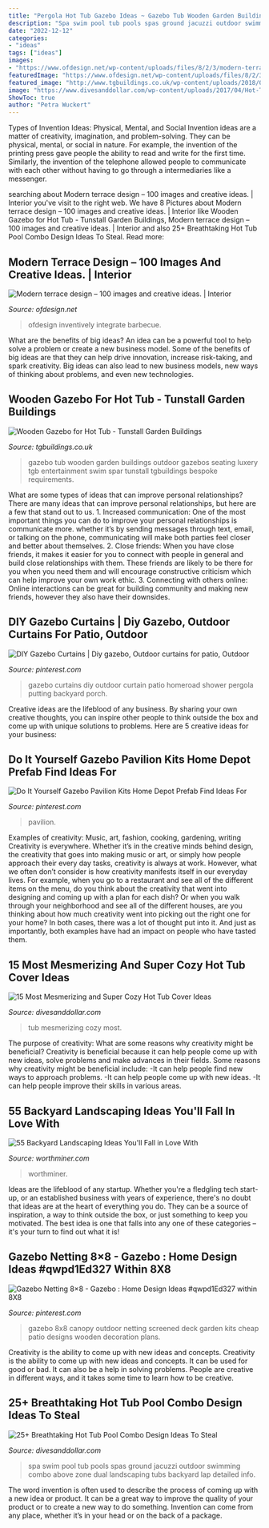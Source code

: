```yaml
---
title: "Pergola Hot Tub Gazebo Ideas ~ Gazebo Tub Wooden Garden Buildings Outdoor Gazebos Seating Luxery Tgb Entertainment Swim Spar Tunstall Tgbuildings Bespoke Requirements"
description: "Spa swim pool tub pools spas ground jacuzzi outdoor swimming combo above zone dual landscaping tubs backyard lap detailed info"
date: "2022-12-12"
categories:
- "ideas"
tags: ["ideas"]
images:
- "https://www.ofdesign.net/wp-content/uploads/files/8/2/3/modern-terrace-design-100-images-and-creative-ideas-14-823.jpg"
featuredImage: "https://www.ofdesign.net/wp-content/uploads/files/8/2/3/modern-terrace-design-100-images-and-creative-ideas-14-823.jpg"
featured_image: "http://www.tgbuildings.co.uk/wp-content/uploads/2018/04/tunstall-garden-buildings-gazebo-8-1024x768.jpg"
image: "https://www.divesanddollar.com/wp-content/uploads/2017/04/Hot-Tub-Cover-9.jpg"
ShowToc: true
author: "Petra Wuckert"
---
```



Types of Invention Ideas: Physical, Mental, and Social
Invention ideas are a matter of creativity, imagination, and problem-solving. They can be physical, mental, or social in nature. For example, the invention of the printing press gave people the ability to read and write for the first time. Similarly, the invention of the telephone allowed people to communicate with each other without having to go through a intermediaries like a messenger.

	

		
searching about Modern terrace design – 100 images and creative ideas. | Interior you've visit to the right web. We have 8 Pictures about Modern terrace design – 100 images and creative ideas. | Interior like Wooden Gazebo for Hot Tub - Tunstall Garden Buildings, Modern terrace design – 100 images and creative ideas. | Interior and also 25+ Breathtaking Hot Tub Pool Combo Design Ideas To Steal. Read more:
		
    
## Modern Terrace Design – 100 Images And Creative Ideas. | Interior

<img loading=lazy src="https://www.ofdesign.net/wp-content/uploads/files/8/2/3/modern-terrace-design-100-images-and-creative-ideas-14-823.jpg" onerror="this.onerror=null;this.src='https://tse3.mm.bing.net/th?id=OIP.RnuK7uVdNfwSiwTP6L0oOgHaLJ&amp;pid=15.1';" alt="Modern terrace design – 100 images and creative ideas. | Interior">

_Source: ofdesign.net_

>ofdesign inventively integrate barbecue. 

	

What are the benefits of big ideas?
An idea can be a powerful tool to help solve a problem or create a new business model. Some of the benefits of big ideas are that they can help drive innovation, increase risk-taking, and spark creativity. Big ideas can also lead to new business models, new ways of thinking about problems, and even new technologies.

    
## Wooden Gazebo For Hot Tub - Tunstall Garden Buildings

<img loading=lazy src="http://www.tgbuildings.co.uk/wp-content/uploads/2018/04/tunstall-garden-buildings-gazebo-8-1024x768.jpg" onerror="this.onerror=null;this.src='https://tse4.mm.bing.net/th?id=OIP.ldvhmR3bRBCEH1PvjEk-GQHaFj&amp;pid=15.1';" alt="Wooden Gazebo for Hot Tub - Tunstall Garden Buildings">

_Source: tgbuildings.co.uk_

>gazebo tub wooden garden buildings outdoor gazebos seating luxery tgb entertainment swim spar tunstall tgbuildings bespoke requirements. 

	

What are some types of ideas that can improve personal relationships?
There are many ideas that can improve personal relationships, but here are a few that stand out to us. 1. Increased communication: One of the most important things you can do to improve your personal relationships is communicate more. whether it’s by sending messages through text, email, or talking on the phone, communicating will make both parties feel closer and better about themselves. 2. Close friends: When you have close friends, it makes it easier for you to connect with people in general and build close relationships with them. These friends are likely to be there for you when you need them and will encourage constructive criticism which can help improve your own work ethic. 3. Connecting with others online: Online interactions can be great for building community and making new friends, however they also have their downsides.

    
## DIY Gazebo Curtains | Diy Gazebo, Outdoor Curtains For Patio, Outdoor

<img loading=lazy src="https://i.pinimg.com/736x/54/58/7e/54587e7c497f91f87d9efb8672fd8021.jpg" onerror="this.onerror=null;this.src='https://tse4.mm.bing.net/th?id=OIP.MIC-xeScBlQMNKAH7TBttAHaJ3&amp;pid=15.1';" alt="DIY Gazebo Curtains | Diy gazebo, Outdoor curtains for patio, Outdoor">

_Source: pinterest.com_

>gazebo curtains diy outdoor curtain patio homeroad shower pergola putting backyard porch. 

	

Creative ideas are the lifeblood of any business. By sharing your own creative thoughts, you can inspire other people to think outside the box and come up with unique solutions to problems. Here are 5 creative ideas for your business: 

    
## Do It Yourself Gazebo Pavilion Kits Home Depot Prefab Find Ideas For

<img loading=lazy src="https://i.pinimg.com/736x/e9/f7/a0/e9f7a0379b2bb420ecf8ab909dc6c174.jpg" onerror="this.onerror=null;this.src='https://tse3.mm.bing.net/th?id=OIP.iUEX2vP5ngAMaJMNgszMOgHaE9&amp;pid=15.1';" alt="Do It Yourself Gazebo Pavilion Kits Home Depot Prefab Find Ideas For">

_Source: pinterest.com_

>pavilion. 

	

Examples of creativity: Music, art, fashion, cooking, gardening, writing
Creativity is everywhere. Whether it’s in the creative minds behind design, the creativity that goes into making music or art, or simply how people approach their every day tasks, creativity is always at work. However, what we often don’t consider is how creativity manifests itself in our everyday lives. For example, when you go to a restaurant and see all of the different items on the menu, do you think about the creativity that went into designing and coming up with a plan for each dish? Or when you walk through your neighborhood and see all of the different houses, are you thinking about how much creativity went into picking out the right one for your home? In both cases, there was a lot of thought put into it. And just as importantly, both examples have had an impact on people who have tasted them.

    
## 15 Most Mesmerizing And Super Cozy Hot Tub Cover Ideas

<img loading=lazy src="https://www.divesanddollar.com/wp-content/uploads/2017/04/Hot-Tub-Cover-9.jpg" onerror="this.onerror=null;this.src='https://tse4.mm.bing.net/th?id=OIP.ujSt93AT9EWk1S9-0GS2JgHaLH&amp;pid=15.1';" alt="15 Most Mesmerizing and Super Cozy Hot Tub Cover Ideas">

_Source: divesanddollar.com_

>tub mesmerizing cozy most. 

	

The purpose of creativity: What are some reasons why creativity might be beneficial?
Creativity is beneficial because it can help people come up with new ideas, solve problems and make advances in their fields. Some reasons why creativity might be beneficial include: 
-It can help people find new ways to approach problems. 
-It can help people come up with new ideas. 
-It can help people improve their skills in various areas.

    
## 55 Backyard Landscaping Ideas You&#039;ll Fall In Love With

<img loading=lazy src="http://www.worthminer.com/wp-content/uploads/2015/06/Backyard-Landscaping-Ideas-55.jpg" onerror="this.onerror=null;this.src='https://tse4.mm.bing.net/th?id=OIP.Vj2eLQ_RYJUq_YYkQo1TdgHaLH&amp;pid=15.1';" alt="55 Backyard Landscaping Ideas You&#039;ll Fall in Love With">

_Source: worthminer.com_

>worthminer. 

	

Ideas are the lifeblood of any startup. Whether you're a fledgling tech start-up, or an established business with years of experience, there's no doubt that ideas are at the heart of everything you do. They can be a source of inspiration, a way to think outside the box, or just something to keep you motivated. The best idea is one that falls into any one of these categories – it's your turn to find out what it is!

    
## Gazebo Netting 8×8 - Gazebo : Home Design Ideas #qwpd1Ed327 Within 8X8

<img loading=lazy src="https://i.pinimg.com/736x/60/8b/ce/608bceaebfe1cb71be6d8d14f88431d3.jpg" onerror="this.onerror=null;this.src='https://tse3.mm.bing.net/th?id=OIP.rlRnXhl6tPjj3yw7YZCU0QHaFm&amp;pid=15.1';" alt="Gazebo Netting 8×8 - Gazebo : Home Design Ideas #qwpd1Ed327 within 8X8">

_Source: pinterest.com_

>gazebo 8x8 canopy outdoor netting screened deck garden kits cheap patio designs wooden decoration plans. 

	

Creativity is the ability to come up with new ideas and concepts.
Creativity is the ability to come up with new ideas and concepts. It can be used for good or bad. It can also be a help in solving problems. People are creative in different ways, and it takes some time to learn how to be creative.

    
## 25+ Breathtaking Hot Tub Pool Combo Design Ideas To Steal

<img loading=lazy src="https://www.divesanddollar.com/wp-content/uploads/2018/10/hot-tub-pool-18.jpg" onerror="this.onerror=null;this.src='https://tse4.mm.bing.net/th?id=OIP.FQFJP6yaWMoA26atAL8IaAHaLH&amp;pid=15.1';" alt="25+ Breathtaking Hot Tub Pool Combo Design Ideas To Steal">

_Source: divesanddollar.com_

>spa swim pool tub pools spas ground jacuzzi outdoor swimming combo above zone dual landscaping tubs backyard lap detailed info. 

	

The word invention is often used to describe the process of coming up with a new idea or product. It can be a great way to improve the quality of your product or to create a new way to do something. Invention can come from any place, whether it’s in your head or on the back of a package.

